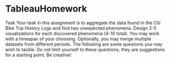 # TableauHomework
Task Your task in this assignment is to aggregate the data found in the Citi Bike Trip History Logs and find two unexpected phenomena.  Design 2-5 visualizations for each discovered phenomena (4-10 total). You may work with a timespan of your choosing. Optionally, you may merge multiple datasets from different periods.  The following are some questions you may wish to tackle. Do not limit yourself to these questions; they are suggestions for a starting point. Be creative!
